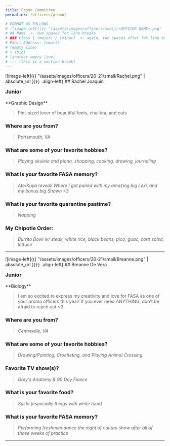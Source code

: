 ```yaml
---
title: Promo Committee
permalink: /officers/promo/

# FORMAT AS FOLLOWS
# ![image-left]({{ "/assets/images/officers/small/<OFFICER NAME>.png" | absolute_url }}){: .align-left}
# ## Name  <- two spaces for line breaks
# ### Class | (major) / (minor)  <- again, two spaces after for line breaks
# Email Address: (email)
# (empty line)
# > (bio)
# (another empty line)
# --- (this is a section break)
---
```


<!--## Promo
{: .text-center}-->
<div id="Rachel"></div>
![image-left]({{ "/assets/images/officers/20-21/small/Rachel.png" | absolute_url }}){: .align-left}
## Rachel Joaquin
<p style="margin-bottom: 0.45em; padding: 0"><a href="https://www.instagram.com/rachelgj22/" style="margin: 0; padding: 0"><i class="fa fa-2x fa-fw fa-instagram" style="color: #494e48"></i></a>
<a href="mailto:rachelgj22@vt.edu" style="margin: 0; padding: 0"><i class="fa fa-2x fa-fw fa-envelope" style="color: #494e48"></i></a></p>
<h3 style="margin-top: 0">Junior</h3>
**Graphic Design**

> Pint-sized lover of beautiful fonts, chai tea, and cats

### **Where are you from?**
> Portsmouth, VA

### **What are some of your favorite hobbies?**

> *Playing ukulele and piano, shopping, cooking, drawing, journaling*

### **What is your favorite FASA memory?**

> *Ate/Kuya reveal! Where I got paired with my amazing big Lexi, and my bonus big Shawn <3*

### **What is your favorite quarantine pastime?**

> *Napping*

### **My Chipotle Order:**

> *Burrito Bowl w/ steak, white rice, black beans, pico, guac, corn salsa, lettuce*

---
<div id="Breanne"></div>
![image-left]({{ "/assets/images/officers/20-21/small/Breanne.png" | absolute_url }}){: .align-left}
## Breanne De Vera
<p style="margin-bottom: 0.45em; padding: 0">
<a href="https://www.instagram.com/breannedv/" style="margin: 0; padding: 0"><i class="fa fa-2x fa-fw fa-instagram" style="color: #494e48"></i></a>
<a href="mailto:breanne7@vt.edu" style="margin: 0; padding: 0"><i class="fa fa-2x fa-fw fa-envelope" style="color: #494e48"></i></a></p>
<h3 style="margin-top: 0">Junior</h3>
**Biology**

> I am so excited to express my creativity and love for FASA as one of your promo officers this year! If you ever need ANYTHING, don't be afraid to reach out <3

### **Where are you from?**
>*Centreville, VA*

### **What are some of your favorite hobbies?**

> *Drawing/Painting, Crocheting, and Playing Animal Crossing*

### **Favorite TV show(s)?**

> *Grey's Anatomy & 90 Day Fiance*

### **What is your favorite food?**

> *Sushi (especially things with white tuna)*

### **What is your favorite FASA memory?**

> *Performing freshmen dance the night of culture show after all of those weeks of practice*

---


